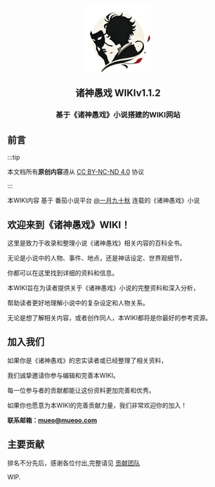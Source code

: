 
<p align="center">
    <a href="/">
        <img width="150" src="../public/logo.png" alt="web logo" />
    </a>
</p>

<h2 align="center">诸神愚戏 WIKI<Badge type="tip">v1.1.2</Badge></h2>

<h3 align="center">基于《诸神愚戏》小说搭建的WIKI网站</h3>


## 前言
:::tip

本文档所有**原创内容**遵从 [CC BY-NC-ND 4.0](https://creativecommons.org/licenses/by-nc-nd/4.0/deed.zh-hans) 协议 

:::

本WIKI内容 基于 番茄小说平台 [@一月九十秋](#) 连载的《诸神愚戏》小说

## 欢迎来到《诸神愚戏》WIKI！

这里是致力于收录和整理小说《诸神愚戏》相关内容的百科全书。

无论是小说中的人物、事件、地点，还是神话设定、世界观细节，

你都可以在这里找到详细的资料和信息。

本WIKI旨在为读者提供关于《诸神愚戏》小说的完整资料和深入分析，

帮助读者更好地理解小说中的复杂设定和人物关系。

无论是想了解相关内容，或者创作同人，本WIKI都将是你最好的参考资源。


## 加入我们
如果你是《诸神愚戏》的忠实读者或已经整理了相关资料，

我们诚挚邀请你参与编辑和完善本WIKI。

每一位参与者的贡献都能让这份资料更加完善和优秀。

如果你也愿意为本WIKI的完善贡献力量，我们非常欢迎你的加入！

**联系邮箱：[mueo@mueoo.com](mailto:mueo@mueoo.com)**


## 主要贡献

排名不分先后，感谢各位付出,完整请见 [贡献团队](../contribution/team.md)

<script setup>
import { VPTeamMembers } from 'vitepress/theme'
const members = [
  {
    avatar: 'https://q1.qlogo.cn/g?b=qq&nk=410757752&s=640',
    name: 'Mueo',
    title: '创建者',
  },
    {avatar: 'https://q1.qlogo.cn/g?b=qq&nk=3835227971&s=640',
    name:'Mars',
    title:'项目负责'
  },
]
</script>

<VPTeamMembers size="small" :members="members" />


WIP.

